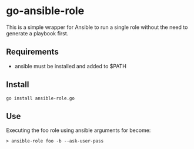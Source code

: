 # go-ansible-role

This is a simple wrapper for Ansible to run a single role without the need to generate a playbook first.

## Requirements
* ansible must be installed and added to $PATH

## Install
```
go install ansible-role.go
```

## Use
Executing the foo role using ansible arguments for become:
```
> ansible-role foo -b --ask-user-pass
```
